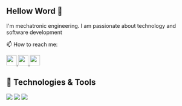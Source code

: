 <!-- ![Anurag's github stats](https://github-readme-stats.vercel.app/api?username=javiMiot&count_private=true&show_icons=true&theme=algolia)

![Top Langs](https://github-readme-stats.vercel.app/api/top-langs/?username=javiMiot&theme=algolia&layout=compact) -->


## Hellow Word 👋
I'm mechatronic engineering.
I am passionate about technology and software development

📫 How to reach me:

<a href="https://www.linkedin.com/in/javidev27/">
        <img width="27px" src="https://img.icons8.com/fluent/48/000000/linkedin.png"/>
</a>
    
<a href="https://twitter.com/JaviDev27">
        <img width="27px" src="https://img.icons8.com/fluent/48/000000/twitter.png"/>
</a>
    
<a href="https://www.instagram.com/javidev27/">
        <img width="27px" src="https://img.icons8.com/fluent/48/000000/instagram-new.png"/>
</a>

## 🔧 Technologies & Tools
![](https://img.shields.io/badge/Code-Python-informational?style=flat&logo=python&logoColor=white&color=yellow)
![](https://img.shields.io/badge/Code-JavaScript-informational?style=flat&logo=javascript&logoColor=white&color=yellow)
![](https://img.shields.io/badge/Code-React-informational?style=flat&logo=react&logoColor=white&color=blue)


